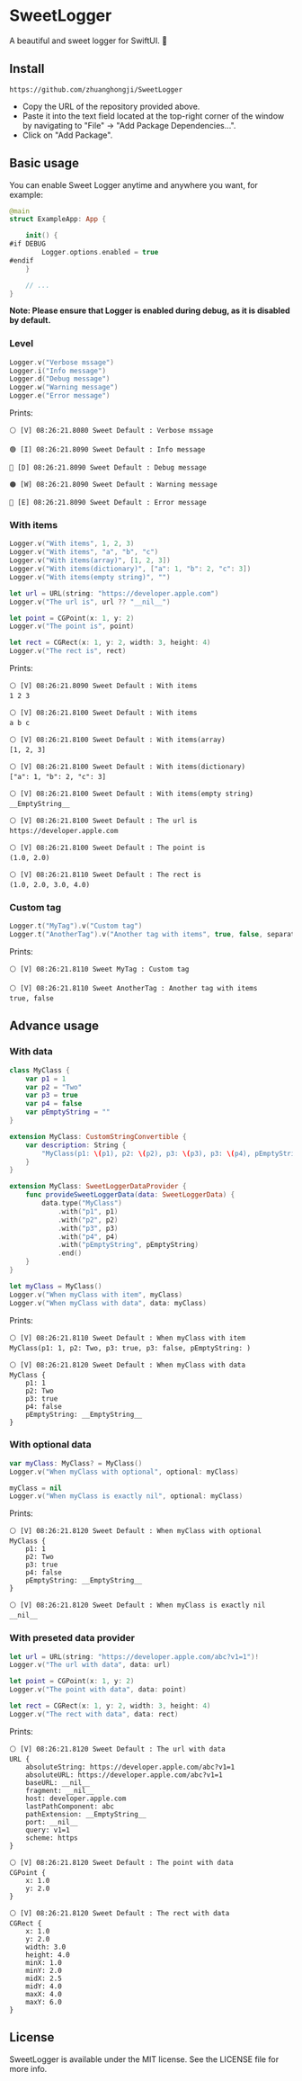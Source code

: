 # SweetLogger 

A beautiful and sweet logger for SwiftUI. 🐝

## Install

```
https://github.com/zhuanghongji/SweetLogger
```

- Copy the URL of the repository provided above.
- Paste it into the text field located at the top-right corner of the window by navigating to "File" -> "Add Package Dependencies...".
- Click on "Add Package".

## Basic usage

You can enable Sweet Logger anytime and anywhere you want, for example:

```swift
@main
struct ExampleApp: App {

    init() {
#if DEBUG
        Logger.options.enabled = true
#endif
    }

    // ...
}
```

**Note: Please ensure that Logger is enabled during debug, as it is disabled by default.**

### Level

```swift
Logger.v("Verbose mssage")
Logger.i("Info message")
Logger.d("Debug message")
Logger.w("Warning message")
Logger.e("Error message")
```

Prints:

```
⚪️ [V] 08:26:21.8080 Sweet Default : Verbose mssage

🟢 [I] 08:26:21.8090 Sweet Default : Info message

🔵 [D] 08:26:21.8090 Sweet Default : Debug message

🟠 [W] 08:26:21.8090 Sweet Default : Warning message

🔴 [E] 08:26:21.8090 Sweet Default : Error message
```

### With items

```swift 
Logger.v("With items", 1, 2, 3)
Logger.v("With items", "a", "b", "c")
Logger.v("With items(array)", [1, 2, 3])
Logger.v("With items(dictionary)", ["a": 1, "b": 2, "c": 3])
Logger.v("With items(empty string)", "")

let url = URL(string: "https://developer.apple.com")
Logger.v("The url is", url ?? "__nil__")

let point = CGPoint(x: 1, y: 2)
Logger.v("The point is", point)

let rect = CGRect(x: 1, y: 2, width: 3, height: 4)
Logger.v("The rect is", rect)
```

Prints:

```
⚪️ [V] 08:26:21.8090 Sweet Default : With items
1 2 3

⚪️ [V] 08:26:21.8100 Sweet Default : With items
a b c

⚪️ [V] 08:26:21.8100 Sweet Default : With items(array)
[1, 2, 3]

⚪️ [V] 08:26:21.8100 Sweet Default : With items(dictionary)
["a": 1, "b": 2, "c": 3]

⚪️ [V] 08:26:21.8100 Sweet Default : With items(empty string)
__EmptyString__

⚪️ [V] 08:26:21.8100 Sweet Default : The url is
https://developer.apple.com

⚪️ [V] 08:26:21.8100 Sweet Default : The point is
(1.0, 2.0)

⚪️ [V] 08:26:21.8110 Sweet Default : The rect is
(1.0, 2.0, 3.0, 4.0)
```

### Custom tag 

```swift
Logger.t("MyTag").v("Custom tag")
Logger.t("AnotherTag").v("Another tag with items", true, false, separator: ", ")
```

Prints: 

```
⚪️ [V] 08:26:21.8110 Sweet MyTag : Custom tag

⚪️ [V] 08:26:21.8110 Sweet AnotherTag : Another tag with items
true, false
```

## Advance usage

### With data 

```swift
class MyClass {
    var p1 = 1
    var p2 = "Two"
    var p3 = true
    var p4 = false
    var pEmptyString = ""
}

extension MyClass: CustomStringConvertible {
    var description: String {
        "MyClass(p1: \(p1), p2: \(p2), p3: \(p3), p3: \(p4), pEmptyString: \(pEmptyString))"
    }
}

extension MyClass: SweetLoggerDataProvider {
    func provideSweetLoggerData(data: SweetLoggerData) {
        data.type("MyClass")
            .with("p1", p1)
            .with("p2", p2)
            .with("p3", p3)
            .with("p4", p4)
            .with("pEmptyString", pEmptyString)
            .end()
    }
}

let myClass = MyClass()
Logger.v("When myClass with item", myClass)
Logger.v("When myClass with data", data: myClass)
```

Prints: 

```
⚪️ [V] 08:26:21.8110 Sweet Default : When myClass with item
MyClass(p1: 1, p2: Two, p3: true, p3: false, pEmptyString: )

⚪️ [V] 08:26:21.8120 Sweet Default : When myClass with data
MyClass {
    p1: 1
    p2: Two
    p3: true
    p4: false
    pEmptyString: __EmptyString__
}
```

### With optional data

```swift
var myClass: MyClass? = MyClass()
Logger.v("When myClass with optional", optional: myClass)

myClass = nil
Logger.v("When myClass is exactly nil", optional: myClass)
```

Prints: 

```
⚪️ [V] 08:26:21.8120 Sweet Default : When myClass with optional
MyClass {
    p1: 1
    p2: Two
    p3: true
    p4: false
    pEmptyString: __EmptyString__
}

⚪️ [V] 08:26:21.8120 Sweet Default : When myClass is exactly nil
__nil__
```

### With preseted data provider

```swift
let url = URL(string: "https://developer.apple.com/abc?v1=1")!
Logger.v("The url with data", data: url)

let point = CGPoint(x: 1, y: 2)
Logger.v("The point with data", data: point)

let rect = CGRect(x: 1, y: 2, width: 3, height: 4)
Logger.v("The rect with data", data: rect)
```

Prints: 

```
⚪️ [V] 08:26:21.8120 Sweet Default : The url with data
URL {
    absoluteString: https://developer.apple.com/abc?v1=1
    absoluteURL: https://developer.apple.com/abc?v1=1
    baseURL: __nil__
    fragment: __nil__
    host: developer.apple.com
    lastPathComponent: abc
    pathExtension: __EmptyString__
    port: __nil__
    query: v1=1
    scheme: https
}

⚪️ [V] 08:26:21.8120 Sweet Default : The point with data
CGPoint {
    x: 1.0
    y: 2.0
}

⚪️ [V] 08:26:21.8120 Sweet Default : The rect with data
CGRect {
    x: 1.0
    y: 2.0
    width: 3.0
    height: 4.0
    minX: 1.0
    minY: 2.0
    midX: 2.5
    midY: 4.0
    maxX: 4.0
    maxY: 6.0
}
```

## License

SweetLogger is available under the MIT license. See the LICENSE file for more info.